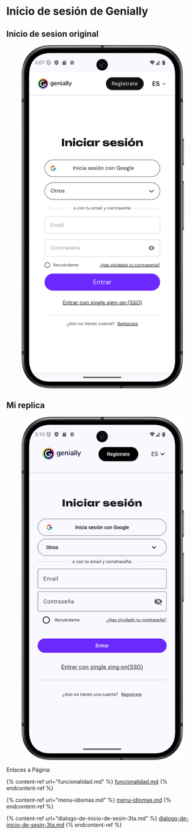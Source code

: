 # Inicio de sesión de Genially

## Inicio de sesion original

<figure><img src=".gitbook/assets/Original.png" alt=""><figcaption></figcaption></figure>

## Mi replica

<figure><img src=".gitbook/assets/Replica.png" alt=""><figcaption></figcaption></figure>



Enlaces a Página:

{% content-ref url="funcionalidad.md" %}
[funcionalidad.md](funcionalidad.md)
{% endcontent-ref %}

{% content-ref url="menu-idiomas.md" %}
[menu-idiomas.md](menu-idiomas.md)
{% endcontent-ref %}

{% content-ref url="dialogo-de-inicio-de-sesin-3ta.md" %}
[dialogo-de-inicio-de-sesin-3ta.md](dialogo-de-inicio-de-sesin-3ta.md)
{% endcontent-ref %}

